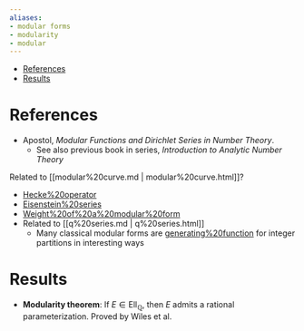 ```yaml
---
aliases:
- modular forms
- modularity
- modular
---
```


-   [References](#references)
-   [Results](#results)














References
==========

-   Apostol, *Modular Functions and Dirichlet Series in Number Theory*.
    -   See also previous book in series, *Introduction to Analytic Number Theory*

Related to [[modular%20curve.md | modular%20curve.html]]?

-   [Hecke%20operator](Hecke%20operator)
-   [Eisenstein%20series](Eisenstein%20series)
-   [Weight%20of%20a%20modular%20form](Weight%20of%20a%20modular%20form)
-   Related to [[q%20series.md | q%20series.html]]
    -   Many classical modular forms are [generating%20function](generating%20function) for integer partitions in interesting ways

Results
=======

-   **Modularity theorem**: If $E \in  \mathrm{Ell} _{{\mathbb{Q}}}$, then $E$ admits a rational parameterization. Proved by Wiles et al.
